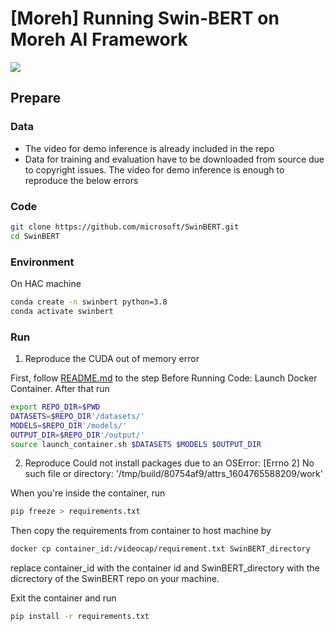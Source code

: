 # [Moreh] Running Swin-BERT on Moreh AI Framework
![](https://badgen.net/badge/Moreh-HAC/failed/red)

## Prepare

### Data
- The video for demo inference is already included in the repo
- Data for training and evaluation have to be downloaded from source due to copyright issues. The video for demo inference is enough to reproduce the below errors

### Code
```bash
git clone https://github.com/microsoft/SwinBERT.git
cd SwinBERT
```
### Environment
On HAC machine
```bash
conda create -n swinbert python=3.8
conda activate swinbert
```
### Run
1. Reproduce the CUDA out of memory error

First, follow [README.md](https://github.com/thuc-moreh/SwinBERT/blob/main/README.md) to the step Before Running Code: Launch Docker Container.
After that run
```bash
export REPO_DIR=$PWD
DATASETS=$REPO_DIR'/datasets/'
MODELS=$REPO_DIR'/models/'
OUTPUT_DIR=$REPO_DIR'/output/'
source launch_container.sh $DATASETS $MODELS $OUTPUT_DIR
```
2. Reproduce Could not install packages due to an OSError: [Errno 2] No such file or directory: '/tmp/build/80754af9/attrs_1604765588209/work'

When you're inside the container, run
```bash
pip freeze > requirements.txt 
```
Then copy the requirements from container to host machine by 
```bash
docker cp container_id:/videocap/requirement.txt SwinBERT_directory
```
replace container_id with the container id and SwinBERT_directory with the dicrectory of the SwinBERT repo on your machine.

Exit the container and run
```bash
pip install -r requirements.txt
```
